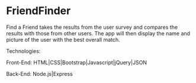 # FriendFinder

Find a Friend takes the results from the user survey and compares the results with those from other users. The app will then display the name and picture of the user with the best overall match.

Technologies: 

Front-End: HTML|CSS|Bootstrap|Javascript|jQuery|JSON

Back-End: Node.js|Express
